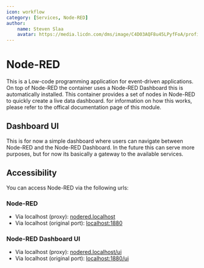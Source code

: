 ```yaml
---
icon: workflow
category: [Services, Node-RED]
author:
    name: Steven Slaa
    avatar: https://media.licdn.com/dms/image/C4D03AQF8u45LPyfFoA/profile-displayphoto-shrink_200_200/0/1580729932317?e=1678320000&v=beta&t=aa7C7oyzi5KPV7doGUoyAwk2Bdw7Zxn2q6XFT8Sm7AY
---
```


# Node-RED

This is a Low-code programming application for event-driven applications. On top of Node-RED the container uses a Node-RED Dashboard this is automatically installed. This container provides a set of nodes in Node-RED to quickly create a live data dashboard. for information on how this works, please refer to the offical documentation page of this module.

## Dashboard UI

This is for now a simple dashboard where users can navigate between Node-RED and the Node-RED Dashboard. In the future this can serve more purposes, but for now its basically a gateway to the available services.

## Accessibility

You can access Node-RED via the following urls:

### Node-RED

- Via localhost (proxy): [nodered.localhost](http://nodered.localhost)
- Via localhost (original port): [localhost:1880](http://localhost:1880)

### Node-RED Dashboard UI

- Via localhost (proxy): [nodered.localhost/ui](http://nodered.localhost/ui)
- Via localhost (original port): [localhost:1880/ui](http://localhost:1880/ui)